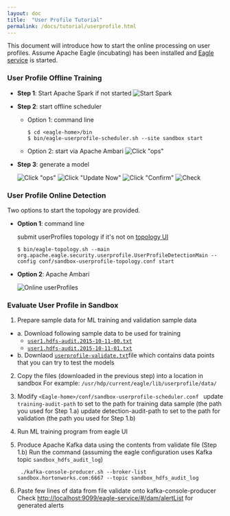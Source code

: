 ```yaml
---
layout: doc
title:  "User Profile Tutorial"
permalink: /docs/tutorial/userprofile.html
---
```

This document will introduce how to start the online processing on user profiles. Assume Apache Eagle (incubating) has been installed and [Eagle service](http://sandbox.hortonworks.com:9099/eagle-service)
is started.

### User Profile Offline Training

* **Step 1**: Start Apache Spark if not started
![Start Spark](/images/docs/start-spark.png)

* **Step 2**: start offline scheduler

	* Option 1: command line

	      $ cd <eagle-home>/bin
	      $ bin/eagle-userprofile-scheduler.sh --site sandbox start

	* Option 2: start via Apache Ambari
	![Click "ops"](/images/docs/offline-userprofile.png)

* **Step 3**: generate a model

	![Click "ops"](/images/docs/userProfile1.png)
	![Click "Update Now"](/images/docs/userProfile2.png)
	![Click "Confirm"](/images/docs/userProfile3.png)
	![Check](/images/docs/userProfile4.png)

### User Profile Online Detection

Two options to start the topology are provided.

* **Option 1**: command line

	submit userProfiles topology if it's not on [topology UI](http://sandbox.hortonworks.com:8744)

      $ bin/eagle-topology.sh --main org.apache.eagle.security.userprofile.UserProfileDetectionMain --config conf/sandbox-userprofile-topology.conf start

* **Option 2**: Apache Ambari
	
	![Online userProfiles](/images/docs/online-userprofile.png)

### Evaluate User Profile in Sandbox

1. Prepare sample data for ML training and validation sample data
* a. Download following sample data to be used for training 
	* [`user1.hdfs-audit.2015-10-11-00.txt`](/data/user1.hdfs-audit.2015-10-11-00.txt) 
	* [`user1.hdfs-audit.2015-10-11-01.txt`](/data/user1.hdfs-audit.2015-10-11-01.txt)
* b. Downlaod [`userprofile-validate.txt`](/data/userprofile-validate.txt)file which contains data points that you can try to test the models

2. Copy the files (downloaded in the previous step) into a location in sandbox 
For example: `/usr/hdp/current/eagle/lib/userprofile/data/`
3. Modify `<Eagle-home>/conf/sandbox-userprofile-scheduler.conf `
update `training-audit-path` to set to the path for training data sample (the path you used for Step 1.a)
update detection-audit-path to set to the path for validation (the path you used for Step 1.b)
4. Run ML training program from eagle UI
5. Produce Apache Kafka data using the contents from validate file (Step 1.b)
Run the command (assuming the eagle configuration uses Kafka topic `sandbox_hdfs_audit_log`) 

		./kafka-console-producer.sh --broker-list sandbox.hortonworks.com:6667 --topic sandbox_hdfs_audit_log

6. Paste few lines of data from file validate onto kafka-console-producer 
Check [http://localhost:9099/eagle-service/#/dam/alertList](http://localhost:9099/eagle-service/#/dam/alertList) for generated alerts 
